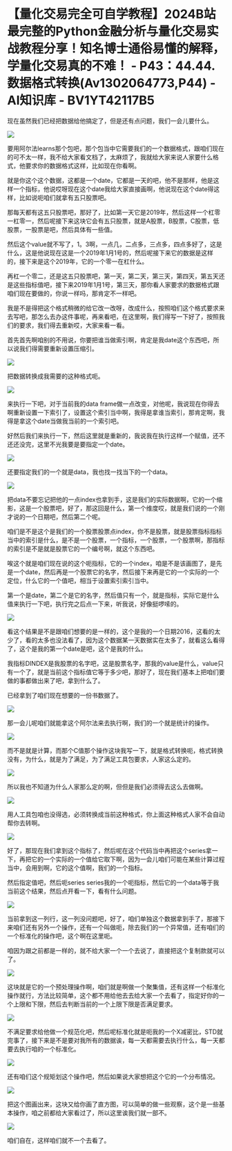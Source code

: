 # 【量化交易完全可自学教程】2024B站最完整的Python金融分析与量化交易实战教程分享！知名博士通俗易懂的解释，学量化交易真的不难！ - P43：44.44.数据格式转换(Av1302064773,P44) - AI知识库 - BV1YT42117B5

现在虽然我们已经把数据给他搞定了，但是还有点问题，我们一会儿要什么。

![](img/574c4b4f2cb56a9c518ddba4819d5912_1.png)

要用阿尔法learns那个包吧，那个包当中它需要我们的一个数据格式，跟咱们现在的可不太一样，我不给大家看文档了，太麻烦了，我就给大家来说人家要什么格式，他要求你的数据格式这样，比如现在你看啊。

就是你这个这个数据，这都是一个date，它都是一天的吧，他不是那样，他是这样一个指标，他说哎呀现在这个date我给大家直接画啊，他说现在这个date得这样，比如说呃咱们就拿有五只股票吧。

那每天都有这五只股票吧，那好了，比如第一天它是2019年，然后这样一个杠零一杠零一，然后呢接下来这块它会有五只股票，就是A股票，B股票，C股票，低股票，一股票是吧，然后具体有一些值。

然后这个value就不写了，1。3啊，一点几，二点多，三点多，四点多好了，这是什么，这是他说现在这是一个2019年1月1号的，然后呢接下来它的数据是这样的，接下来是这个2019年，它的一个零一在杠什么。

再杠一个零二，还是这五只股票吧，第一天，第二天，第三天，第四天，第五天还是这些指标值吧，接下来2019年1月1号，第三天，那你看人家要求的数据格式跟咱们现在要做的，你说一样吗，那肯定不一样吧。

我是不是得把这个格式稍微的给它改一改呀，改成什么，按照咱们这个格式要求来去写吧，那怎么去办这件事呢，再来看吧，在这里啊，我们得写一下好了，按照我们的要求，我们得去重新哎，大家来看一看。

首先首先啊咱别的不用说，你要把谁当做索引啊，肯定是我date这个东西吧，所以说我们得需要重新设置压缩引。



![](img/574c4b4f2cb56a9c518ddba4819d5912_3.png)

把数据转换成我需要的这种格式呃。

![](img/574c4b4f2cb56a9c518ddba4819d5912_5.png)

来执行一下吧，对于当前我的data frame做一点改变，对他呢，我说现在你得去啊重新设置一下索引了，设置这个索引当中啊，我得是拿谁当索引，那肯定啊，我得是拿这个date当做我当前的一个索引吧。

好然后我们来执行一下，然后这里就是重新的，我说我在执行这样一个赋值，还不还还没完，这里不光我要是要指定一个date。



![](img/574c4b4f2cb56a9c518ddba4819d5912_7.png)

还要指定我们的一个就是data，我也找一找当下的一个data。

![](img/574c4b4f2cb56a9c518ddba4819d5912_9.png)

把data不要忘记把他的一点index也拿到手，这是我们的实际数据啊，它的一个缩影，这是一个股票吧，好了，那这回是什么，第一个维度哎，就是我们说的一个刚才说的一个日期吧，然后第二个呢。

咱们是不是这个是我们的一个股票股票点index，你不是股票，就是股票指标指标当中的索引是什么，是不是一个股票，一个指标，一个股票，一个股票啊，那指标的索引是不是就是股票它的一个编号啊，就这个东西吧。

唉这个就是咱们现在说的这个呃指标，它的一个index，咱是不是该画图了，是先是一个date，然后再是一个股票它的名字，然后接下来再是它的一个实际的一个定位，什么它的一个值吧，相当于设置索引索引当中。

第一个是date，第二个是它的名字，然后值只有一个，就是指标，实际它是什么值来执行一下吧，执行完之后点一下来，听我说，好像挺啰嗦的。



![](img/574c4b4f2cb56a9c518ddba4819d5912_11.png)

看这个结果是不是跟咱们想要的是一样的，这个是我的一个日期2016，这看的太少了，看的太多也没法看了，因为这个数据某一天数据实在太多了，就看这么看得了，这个是我的第一个date是吧，这个是我的什么。

我指标DINDEX是我股票的名字吧，这是股票名字，那我的value是什么，value只有一个了，就是当前这个指标值它等于多少吧，那好了，现在我们基本上把咱们要做的事都做出来了吧，拿到什么了。

已经拿到了咱们现在想要的一份书数据了。

![](img/574c4b4f2cb56a9c518ddba4819d5912_13.png)

那一会儿呢咱们就能拿这个阿尔法来去执行啊，我们的一个就是统计的操作。

![](img/574c4b4f2cb56a9c518ddba4819d5912_15.png)

而不是就是计算，而那个C值那个操作这块我写一下，就是格式转换呃，格式转换没有，为什么，就是为了满足，为了满足工具包要求，人家这么定的。



![](img/574c4b4f2cb56a9c518ddba4819d5912_17.png)

所以我也不知道为什么人家那么定的啊，但但是我们必须得去这么去做啊。

![](img/574c4b4f2cb56a9c518ddba4819d5912_19.png)

用人工具包咱也没得选，必须转换成当前这种格式，你上面这种格式人家不会自动帮你去转啊。

![](img/574c4b4f2cb56a9c518ddba4819d5912_21.png)

好了，那现在我们拿到这个指标了，然后呢在这个代码当中再把这个series拿一下，再把它的一个实际的一个值给它取下啊，因为一会儿咱们可能在某些计算过程当中，会用到啊，它的这个值啊，我们的一个指标。

然后指定值吧，然后呃series series我的一个呃指标，然后它的一个data等于我当前这个结果，然后点开看一下，看有什么问题。



![](img/574c4b4f2cb56a9c518ddba4819d5912_23.png)

当前拿到这一列行，这一列没问题吧，好了，咱们单独这个数据拿到手了，那接下来咱们还有另外一个操作，还有一个叫做呃，除去我们的一个异常值，还有咱们的一个标准化的操作吧，这个啊在这里呃。

咱因为跟之前都是一样的，就不给大家一个一个去说了，直接把这个复制款就可以了。

![](img/574c4b4f2cb56a9c518ddba4819d5912_25.png)

这块就是它的一个预处理操作啊，咱们就是啊做一个聚集值，还有这样一个标准化操作就行，方法比较简单，这个都不用给他去去给大家一个去看了，指定好你的一个上限和下限，然后去判断当前的一个上限下限是否满足要求。



![](img/574c4b4f2cb56a9c518ddba4819d5912_27.png)

不满足要求给他做一个规范化吧，然后呢标准化就是呃我的一个X减密比，STD就完事了，接下来是不是要对我所有的数据诶，每一天都需要去执行什么，每一天都要去执行咱的一个标准化。



![](img/574c4b4f2cb56a9c518ddba4819d5912_29.png)

还有咱们这个规矩划这个操作吧，然后如果说大家想把这个它的一个分布情况。

![](img/574c4b4f2cb56a9c518ddba4819d5912_31.png)

把这个图画出来，这块又给你画了直方图，可以简单的做一些观察，这个是一些基本操作，咱之前都给大家看过了，所以这里诶我们就一部不。



![](img/574c4b4f2cb56a9c518ddba4819d5912_33.png)

咱们自在，这样咱们就不一个去看了。